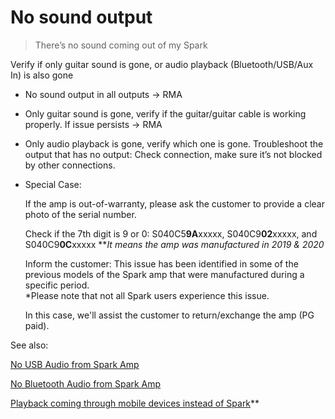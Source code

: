 # No sound output
> There’s no sound coming out of my Spark

Verify if only guitar sound is gone, or audio playback (Bluetooth/USB/Aux In) is also gone

-   No sound output in all outputs -> RMA
  
-   Only guitar sound is gone, verify if the guitar/guitar cable is working properly. If issue persists -> RMA
  
-   Only audio playback is gone, verify which one is gone. Troubleshoot the output that has no output: Check connection, make sure it’s not blocked by other connections.

- Special Case:

  If the amp is out-of-warranty, please ask the customer to provide a clear photo of the serial number.
  
  Check if the 7th digit is 9 or 0:
  S040C5**9A**xxxxx, S040C9**02**xxxxx, and S040C9**0C**xxxxx
  ***It means the amp was manufactured in 2019 & 2020*
  
  Inform the customer:
  This issue has been identified in some of the previous models of the Spark amp that were manufactured during a specific period.   
  *Please note that not all Spark users experience this issue.
  
  In this case, we'll assist the customer to return/exchange the amp (PG paid).



See also:  

[No USB Audio from Spark Amp](https://help.positivegrid.com/hc/en-us/articles/8280404570253-No-USB-Audio-from-Spark-Amp)

[No Bluetooth Audio from Spark Amp](https://help.positivegrid.com/hc/en-us/articles/8280403753229-No-Bluetooth-Audio-from-Spark-Amp)

[Playback coming through mobile devices instead of Spark](https://help.positivegrid.com/hc/en-us/articles/8140215334541-Playback-coming-through-mobile-devices-instead-of-Spark)**